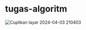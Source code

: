 # tugas-algoritm

![Cuplikan layar 2024-04-03 210403](https://github.com/evanalambana2554/tugas-algoritma/assets/165923442/5eefb6b7-6c30-47eb-8093-df87bb6cc88c)
